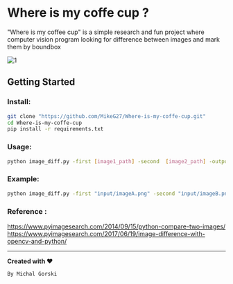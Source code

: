 # Where is my coffe cup ?

"Where is my coffee cup" is a simple research and fun project where computer vision program looking for difference between images and mark them by boundbox

![1](https://user-images.githubusercontent.com/21131348/73843786-9b01e480-481f-11ea-930d-ecc2eccc1552.png)


## Getting Started 

### Install:


```bash
git clone "https://github.com/MikeG27/Where-is-my-coffe-cup.git"
cd Where-is-my-coffe-cup
pip install -r requirements.txt
```


### Usage:
```bash
python image_diff.py -first [image1_path] -second  [image2_path] -output [output_path]

```

### Example:
```bash
python image_diff.py -first "input/imageA.png" -second "input/imageB.png" -output "output"

```

### Reference : 
https://www.pyimagesearch.com/2014/09/15/python-compare-two-images/
https://www.pyimagesearch.com/2017/06/19/image-difference-with-opencv-and-python/

---
**Created with :heart:**

``By Michal Gorski``
